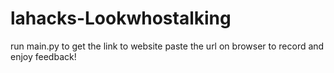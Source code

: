 # lahacks-Lookwhostalking
run main.py to get the link to website
paste the url on browser to record and enjoy feedback!
